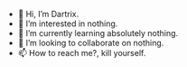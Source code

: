 - 👋 Hi, I’m Dartrix.
- 👀 I’m interested in nothing.
- 🌱 I’m currently learning absolutely nothing.
- 💞️ I’m looking to collaborate on nothing.
- 📫 How to reach me?, kill yourself.

<!---
DartrixOrSomething/DartrixOrSomething is a ✨ special ✨ repository because its `README.md` (this file) appears on your GitHub profile.
You can click the Preview link to take a look at your changes.
--->
